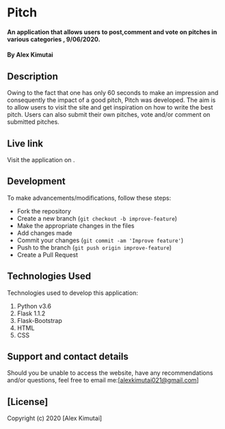 # Pitch
#### An application that allows users to post,comment and vote on pitches in various categories , 9/06/2020.
#### By Alex Kimutai

## Description
Owing to the fact that one has only 60 seconds to make an impression and consequently the impact of a good pitch, Pitch was developed. The aim is to allow users to visit the site and get inspiration on how to write the best pitch. Users can also submit their own pitches, vote and/or comment on submitted pitches.

## Live link
Visit the application on .

## Development
To make advancements/modifications, follow these steps:

- Fork the repository
- Create a new branch (`git checkout -b improve-feature`)
- Make the appropriate changes in the files
- Add changes made
- Commit your changes (`git commit -am 'Improve feature'`)
- Push to the branch (`git push origin improve-feature`)
- Create a Pull Request 

## Technologies Used
Technologies used to develop this application:

1. Python v3.6
2. Flask 1.1.2
3. Flask-Bootstrap
4. HTML 
5. CSS


## Support and contact details

Should you be unable to access the website, have any recommendations and/or questions, feel free to email me:[alexkimutai021@gmail.com]

## [License]

Copyright (c) 2020 [Alex Kimutai]  